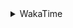 <details>
 <summary>WakaTime</summary>

<!--START_SECTION:waka-->
![Profile Views](http://img.shields.io/badge/Profile%20Views-10-blue)

**🐱 My Github Data** 

> 🏆 394 Contributions in the Year 2021
 > 
> 📦 249.1 kB Used in Github's Storage 
 > 
> 🚫 Not Opted to Hire
 > 
> 📜 47 Public Repositories 
 > 
> 🔑 1 Private Repository 
 > 
**I'm a Night 🦉** 

```text
🌞 Morning    43 commits     ███░░░░░░░░░░░░░░░░░░░░░░   13.35% 
🌆 Daytime    116 commits    █████████░░░░░░░░░░░░░░░░   36.02% 
🌃 Evening    130 commits    ██████████░░░░░░░░░░░░░░░   40.37% 
🌙 Night      33 commits     ██░░░░░░░░░░░░░░░░░░░░░░░   10.25%

```
📅 **I'm Most Productive on Monday** 

```text
Monday       55 commits     ████░░░░░░░░░░░░░░░░░░░░░   17.08% 
Tuesday      49 commits     ███░░░░░░░░░░░░░░░░░░░░░░   15.22% 
Wednesday    43 commits     ███░░░░░░░░░░░░░░░░░░░░░░   13.35% 
Thursday     54 commits     ████░░░░░░░░░░░░░░░░░░░░░   16.77% 
Friday       50 commits     ████░░░░░░░░░░░░░░░░░░░░░   15.53% 
Saturday     36 commits     ██░░░░░░░░░░░░░░░░░░░░░░░   11.18% 
Sunday       35 commits     ██░░░░░░░░░░░░░░░░░░░░░░░   10.87%

```


📊 **This Week I Spent My Time On** 

```text
⌚︎ Time Zone: Asia/Shanghai

💬 Programming Languages: 
Go                       14 hrs 36 mins      ██████████░░░░░░░░░░░░░░░   39.9% 
JavaScript               12 hrs 11 mins      ████████░░░░░░░░░░░░░░░░░   33.28% 
Markdown                 2 hrs 6 mins        █░░░░░░░░░░░░░░░░░░░░░░░░   5.75% 
ca65 assembler           2 hrs               █░░░░░░░░░░░░░░░░░░░░░░░░   5.5% 
Python                   1 hr 38 mins        █░░░░░░░░░░░░░░░░░░░░░░░░   4.46%

🔥 Editors: 
VS Code                  35 hrs 43 mins      ████████████████████████░   97.53% 
IntelliJ                 54 mins             ░░░░░░░░░░░░░░░░░░░░░░░░░   2.47%

🐱‍💻 Projects: 
matcloud                 8 hrs 30 mins       █████░░░░░░░░░░░░░░░░░░░░   23.24% 
realworld                7 hrs 43 mins       █████░░░░░░░░░░░░░░░░░░░░   21.11% 
leetcode                 4 hrs 27 mins       ███░░░░░░░░░░░░░░░░░░░░░░   12.17% 
scripts                  3 hrs 55 mins       ██░░░░░░░░░░░░░░░░░░░░░░░   10.7% 
study                    3 hrs 47 mins       ██░░░░░░░░░░░░░░░░░░░░░░░   10.35%

💻 Operating System: 
Windows                  21 hrs 7 mins       ██████████████░░░░░░░░░░░   57.69% 
Linux                    15 hrs 29 mins      ██████████░░░░░░░░░░░░░░░   42.31%

```

**I Mostly Code in Go** 

```text
Go                       15 repos            ███████████░░░░░░░░░░░░░░   44.12% 
Java                     9 repos             ██████░░░░░░░░░░░░░░░░░░░   26.47% 
Python                   2 repos             █░░░░░░░░░░░░░░░░░░░░░░░░   5.88% 
Vue                      2 repos             █░░░░░░░░░░░░░░░░░░░░░░░░   5.88% 
HTML                     2 repos             █░░░░░░░░░░░░░░░░░░░░░░░░   5.88%

```


**Timeline**

![Chart not found](https://raw.githubusercontent.com/MaoLongLong/MaoLongLong/main/charts/bar_graph.png) 


 Last Updated on 11/09/2021
<!--END_SECTION:waka-->

</details>
